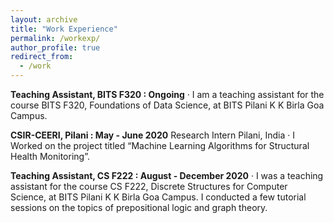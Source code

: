 ```yaml
---
layout: archive
title: "Work Experience"
permalink: /workexp/
author_profile: true
redirect_from:
  - /work
---
```


**Teaching Assistant, BITS F320 : Ongoing**
· I am a teaching assistant for the course BITS F320, Foundations of Data Science, at BITS Pilani K K
Birla Goa Campus.

**CSIR-CEERI, Pilani : May - June 2020**
Research Intern Pilani, India
· I Worked on the project titled “Machine Learning Algorithms for Structural Health Monitoring”.

**Teaching Assistant, CS F222 : August - December 2020**
· I was a teaching assistant for the course CS F222, Discrete Structures for Computer Science, at BITS
Pilani K K Birla Goa Campus. I conducted a few tutorial sessions on the topics of prepositional logic
and graph theory.
